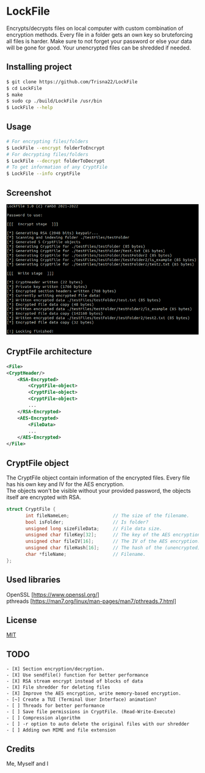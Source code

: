# LockFile

Encrypts/decrypts files on local computer with custom combination of encryption methods. Every file in a folder gets an own key so bruteforcing all files is harder. Make sure to not forget your password or else your data will be gone for good. Your unencrypted files can be shredded if needed.

## Installing project
```bash
$ git clone https://github.com/Trisna22/LockFile
$ cd LockFile
$ make
$ sudo cp ./build/LockFile /usr/bin
$ LockFile --help
```

## Usage
```bash
# For encrypting files/folders
$ LockFile --encrypt folderToEncrypt
# For decrypting files/folders
$ LockFile --decrypt folderToDecrypt
# To get information of any CryptFile
$ LockFile --info cryptFile
```
## Screenshot
![plot](./screenshots/screenshot_encryption.png)


 ## CryptFile architecture
```xml
<File>
<CryptHeader/>
    <RSA-Encrypted>
        <CryptFile-object>
        <CryptFile-object>
        <CryptFile-object>
        ...
    </RSA-Encrypted>
    <AES-Encrypted>
        <FileData>
        ...
    </AES-Encrypted>
</File>
```
## CryptFile object
The CryptFile object contain information of the encrypted files. Every file has his own key and IV for the AES encryption.  
The objects won't be visible without your provided password, the objects itself are encrypted with RSA.

```C++
struct CryptFile {
       int fileNameLen;                // The size of the filename.
       bool isFolder;                  // Is folder?
       unsigned long sizeFileData;     // File data size.
       unsigned char fileKey[32];      // The key of the AES encryption.
       unsigned char fileIV[16];       // The IV of the AES encryption.
       unsigned char fileHash[16];     // The hash of the (unencrypted) content.
       char *fileName;                 // Filename.
};
```

## Used libraries
OpenSSL [https://www.openssl.org/]  
pthreads [https://man7.org/linux/man-pages/man7/pthreads.7.html]

## License
[MIT](./LICENSE)

## TODO
```
- [X] Section encryption/decryption.
- [X] Use sendfile() function for better performance
- [X] RSA stream encrypt instead of blocks of data
- [X] File shredder for deleting files
- [X] Improve the AES encryption, write memory-based encryption.
- [~] Create a TUI (Terminal User Interface) animation?
- [ ] Threads for better performance
- [ ] Save file permissions in CryptFile. (Read-Write-Execute)
- [ ] Compression algorithm
- [ ] -r option to auto delete the original files with our shredder
- [ ] Adding own MIME and file extension
```

## Credits
Me, Myself and I
